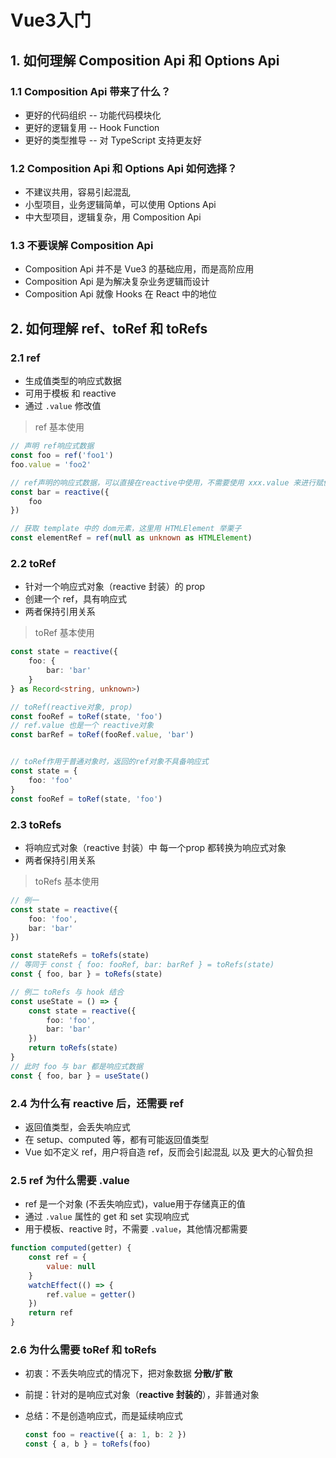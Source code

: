 # Vue3入门

## 1. 如何理解 Composition Api 和 Options Api

### 1.1 Composition Api 带来了什么？

* 更好的代码组织 -- 功能代码模块化
* 更好的逻辑复用 -- Hook Function
* 更好的类型推导 -- 对 TypeScript 支持更友好



### 1.2 Composition Api 和 Options Api 如何选择？

* 不建议共用，容易引起混乱
* 小型项目，业务逻辑简单，可以使用 Options Api
* 中大型项目，逻辑复杂，用 Composition Api



### 1.3 不要误解 Composition Api

* Composition Api 并不是 Vue3 的基础应用，而是高阶应用
* Composition Api 是为解决复杂业务逻辑而设计
* Composition Api 就像 Hooks 在 React 中的地位



## 2. 如何理解 ref、toRef 和 toRefs

### 2.1 ref

* 生成值类型的响应式数据
* 可用于模板 和 reactive
* 通过 `.value` 修改值



> ref 基本使用

```typescript
// 声明 ref响应式数据
const foo = ref('foo1')
foo.value = 'foo2'

// ref声明的响应式数据，可以直接在reactive中使用，不需要使用 xxx.value 来进行赋值
const bar = reactive({
    foo
})

// 获取 template 中的 dom元素，这里用 HTMLElement 举栗子
const elementRef = ref(null as unknown as HTMLElement)
```



### 2.2 toRef

* 针对一个响应式对象（reactive 封装）的 prop
* 创建一个 ref，具有响应式
* 两者保持引用关系



> toRef 基本使用

```typescript
const state = reactive({
    foo: {
        bar: 'bar'
    }
} as Record<string, unknown>)

// toRef(reactive对象, prop)
const fooRef = toRef(state, 'foo')
// ref.value 也是一个 reactive对象
const barRef = toRef(fooRef.value, 'bar')


// toRef作用于普通对象时，返回的ref对象不具备响应式
const state = {
    foo: 'foo'
}
const fooRef = toRef(state, 'foo')
```



### 2.3 toRefs

* 将响应式对象（reactive 封装）中 每一个prop 都转换为响应式对象
* 两者保持引用关系



> toRefs 基本使用

```typescript
// 例一
const state = reactive({
    foo: 'foo',
    bar: 'bar'
})

const stateRefs = toRefs(state)
// 等同于 const { foo: fooRef, bar: barRef } = toRefs(state)
const { foo, bar } = toRefs(state)

// 例二 toRefs 与 hook 结合
const useState = () => {
    const state = reactive({
        foo: 'foo',
        bar: 'bar'
    })
    return toRefs(state)
}
// 此时 foo 与 bar 都是响应式数据
const { foo, bar } = useState()
```



### 2.4 为什么有 reactive 后，还需要 ref

* 返回值类型，会丢失响应式
* 在 setup、computed 等，都有可能返回值类型
* Vue 如不定义 ref，用户将自造 ref，反而会引起混乱 以及 更大的心智负担



### 2.5 ref 为什么需要 .value

* ref 是一个对象 (不丢失响应式)，value用于存储真正的值
* 通过 `.value` 属性的 get 和 set 实现响应式
* 用于模板、reactive 时，不需要 `.value`，其他情况都需要



```javascript
function computed(getter) {
    const ref = {
        value: null
    }
    watchEffect(() => {
        ref.value = getter()
    })
    return ref
}
```



### 2.6 为什么需要 toRef 和 toRefs

* 初衷：不丢失响应式的情况下，把对象数据 **分散/扩散**

* 前提：针对的是响应式对象（**reactive 封装的**），非普通对象

* 总结：不是创造响应式，而是延续响应式

  ```typescript
  const foo = reactive({ a: 1, b: 2 })
  const { a, b } = toRefs(foo)
  ```



